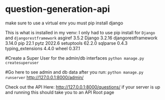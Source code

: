 # question-generation-api

make sure to use a virtual env
you must pip install django

This is what is installed in my venv:
I only had to use pip install for `Django` and `djangorestframework`
asgiref           3.5.2
Django            3.2.16
djangorestframework 3.14.0
pip               22.1
pytz              2022.6
setuptools        62.2.0
sqlparse          0.4.3
typing_extensions 4.4.0
wheel             0.37.1

#Create a Super User for the admin/db interfaces
`python manage.py createsuperuser`

#Go here to see admin and db data after you run:
`python manage.py runserver`
http://127.0.0.1:8000/admin/

Check out the API Here:
http://127.0.0.1:8000/questions/
if your server is up and running this should take you to an API Root page